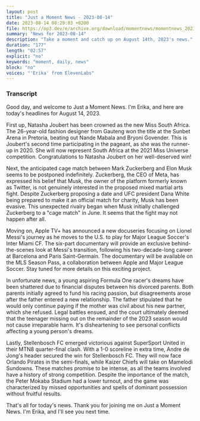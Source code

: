 ```yaml
---
layout: post
title: "Just a Moment News - 2023-08-14"
date: 2023-08-14 08:29:03 +0200
file: https://op3.dev/e/archive.org/download/momentnews/momentnews_2023-08-14.mp3
summary: "News for 2023-08-14"
description: "Take a moment and catch up on August 14th, 2023's news."
duration: "177"
length: "02:57"
explicit: "no"
keywords: "moment, daily, news"
block: "no"
voices: "'Erika' from ElevenLabs"
---
```


### Transcript

Good day, and welcome to Just a Moment News. I'm Erika, and here are today's headlines for August 14, 2023.

First up, Natasha Joubert has been crowned as the new Miss South Africa. The 26-year-old fashion designer from Gauteng won the title at the Sunbet Arena in Pretoria, beating out Nande Mabala and Bryoni Govender. This is Joubert's second time participating in the pageant, as she was the runner-up in 2020. She will now represent South Africa at the 2021 Miss Universe competition. Congratulations to Natasha Joubert on her well-deserved win!

Next, the anticipated cage match between Mark Zuckerberg and Elon Musk seems to be postponed indefinitely. Zuckerberg, the CEO of Meta, has expressed his belief that Musk, the owner of the platform formerly known as Twitter, is not genuinely interested in the proposed mixed martial arts fight. Despite Zuckerberg proposing a date and UFC president Dana White being prepared to make it an official match for charity, Musk has been evasive. This unexpected rivalry began when Musk initially challenged Zuckerberg to a "cage match" in June. It seems that the fight may not happen after all.

Moving on, Apple TV+ has announced a new docuseries focusing on Lionel Messi's journey as he moves to the U.S. to play for Major League Soccer's Inter Miami CF. The six-part documentary will provide an exclusive behind-the-scenes look at Messi's transition, following his two-decade-long career at Barcelona and Paris Saint-Germain. The documentary will be available on the MLS Season Pass, a collaboration between Apple and Major League Soccer. Stay tuned for more details on this exciting project.

In unfortunate news, a young aspiring Formula One racer's dreams have been shattered due to financial disputes between his divorced parents. Both parents initially agreed to fund his racing passion, but disagreements arose after the father entered a new relationship. The father stipulated that he would only continue paying if the mother was civil about his new partner, which she refused. Legal battles ensued, and the court ultimately deemed that the teenager missing out on the remainder of the 2023 season would not cause irreparable harm. It's disheartening to see personal conflicts affecting a young person's dreams.

Lastly, Stellenbosch FC emerged victorious against SuperSport United in their MTN8 quarter-final clash. With a 1-0 scoreline in extra time, Andre de Jong's header secured the win for Stellenbosch FC. They will now face Orlando Pirates in the semi-finals, while Kaizer Chiefs will take on Mamelodi Sundowns. These matches promise to be intense, as all the teams involved have a history of strong competition. Despite the importance of the match, the Peter Mokaba Stadium had a lower turnout, and the game was characterized by missed opportunities and spells of dominant possession without fruitful results.

That's all for today's news. Thank you for joining me on Just a Moment News. I'm Erika, and I'll see you next time.
